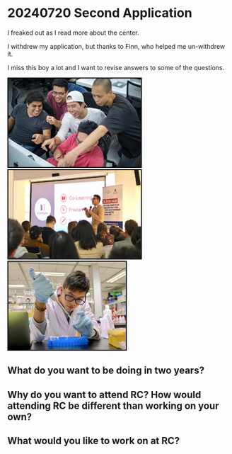 # 20240720 Second Application

I freaked out as I read more about the center.

I withdrew my application, but thanks to Finn, who helped me un-withdrew it.

I miss this boy a lot and I want to revise answers to some of the questions.

<img width='300' style="border: 2px solid black;" src='./03_42.jpg' alt="42"/><img width='300' style="border: 2px solid black;" src='./02_Coderbunker.jpg' alt="Coderbunker"/><img width='266' style="border: 2px solid black;" src='./01_Biology.jpg' alt="Biology"/>

## What do you want to be doing in two years?

## Why do you want to attend RC? How would attending RC be different than working on your own?

## What would you like to work on at RC?
